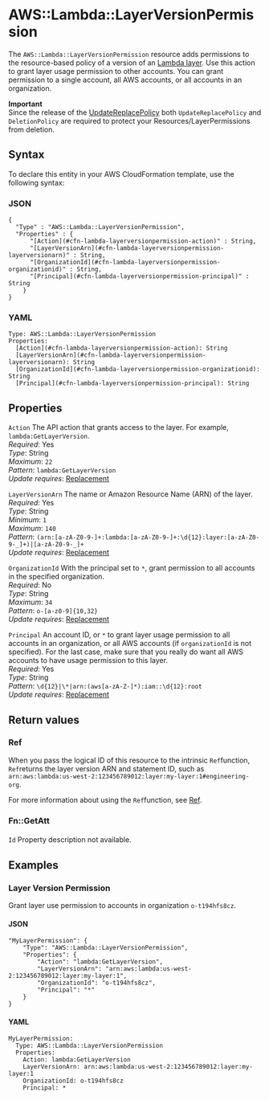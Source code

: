 # AWS::Lambda::LayerVersionPermission<a name="aws-resource-lambda-layerversionpermission"></a>

The `AWS::Lambda::LayerVersionPermission` resource adds permissions to the resource\-based policy of a version of an [Lambda layer](https://docs.aws.amazon.com/lambda/latest/dg/configuration-layers.html)\. Use this action to grant layer usage permission to other accounts\. You can grant permission to a single account, all AWS accounts, or all accounts in an organization\.

**Important**  
Since the release of the [UpdateReplacePolicy](https://docs.aws.amazon.com/AWSCloudFormation/latest/UserGuide/aws-attribute-updatereplacepolicy.html) both `UpdateReplacePolicy` and `DeletionPolicy` are required to protect your Resources/LayerPermissions from deletion\.

## Syntax<a name="aws-resource-lambda-layerversionpermission-syntax"></a>

To declare this entity in your AWS CloudFormation template, use the following syntax:

### JSON<a name="aws-resource-lambda-layerversionpermission-syntax.json"></a>

```
{
  "Type" : "AWS::Lambda::LayerVersionPermission",
  "Properties" : {
      "[Action](#cfn-lambda-layerversionpermission-action)" : String,
      "[LayerVersionArn](#cfn-lambda-layerversionpermission-layerversionarn)" : String,
      "[OrganizationId](#cfn-lambda-layerversionpermission-organizationid)" : String,
      "[Principal](#cfn-lambda-layerversionpermission-principal)" : String
    }
}
```

### YAML<a name="aws-resource-lambda-layerversionpermission-syntax.yaml"></a>

```
Type: AWS::Lambda::LayerVersionPermission
Properties: 
  [Action](#cfn-lambda-layerversionpermission-action): String
  [LayerVersionArn](#cfn-lambda-layerversionpermission-layerversionarn): String
  [OrganizationId](#cfn-lambda-layerversionpermission-organizationid): String
  [Principal](#cfn-lambda-layerversionpermission-principal): String
```

## Properties<a name="aws-resource-lambda-layerversionpermission-properties"></a>

`Action`  <a name="cfn-lambda-layerversionpermission-action"></a>
The API action that grants access to the layer\. For example, `lambda:GetLayerVersion`\.  
*Required*: Yes  
*Type*: String  
*Maximum*: `22`  
*Pattern*: `lambda:GetLayerVersion`  
*Update requires*: [Replacement](https://docs.aws.amazon.com/AWSCloudFormation/latest/UserGuide/using-cfn-updating-stacks-update-behaviors.html#update-replacement)

`LayerVersionArn`  <a name="cfn-lambda-layerversionpermission-layerversionarn"></a>
The name or Amazon Resource Name \(ARN\) of the layer\.  
*Required*: Yes  
*Type*: String  
*Minimum*: `1`  
*Maximum*: `140`  
*Pattern*: `(arn:[a-zA-Z0-9-]+:lambda:[a-zA-Z0-9-]+:\d{12}:layer:[a-zA-Z0-9-_]+)|[a-zA-Z0-9-_]+`  
*Update requires*: [Replacement](https://docs.aws.amazon.com/AWSCloudFormation/latest/UserGuide/using-cfn-updating-stacks-update-behaviors.html#update-replacement)

`OrganizationId`  <a name="cfn-lambda-layerversionpermission-organizationid"></a>
With the principal set to `*`, grant permission to all accounts in the specified organization\.  
*Required*: No  
*Type*: String  
*Maximum*: `34`  
*Pattern*: `o-[a-z0-9]{10,32}`  
*Update requires*: [Replacement](https://docs.aws.amazon.com/AWSCloudFormation/latest/UserGuide/using-cfn-updating-stacks-update-behaviors.html#update-replacement)

`Principal`  <a name="cfn-lambda-layerversionpermission-principal"></a>
An account ID, or `*` to grant layer usage permission to all accounts in an organization, or all AWS accounts \(if `organizationId` is not specified\)\. For the last case, make sure that you really do want all AWS accounts to have usage permission to this layer\.   
*Required*: Yes  
*Type*: String  
*Pattern*: `\d{12}|\*|arn:(aws[a-zA-Z-]*):iam::\d{12}:root`  
*Update requires*: [Replacement](https://docs.aws.amazon.com/AWSCloudFormation/latest/UserGuide/using-cfn-updating-stacks-update-behaviors.html#update-replacement)

## Return values<a name="aws-resource-lambda-layerversionpermission-return-values"></a>

### Ref<a name="aws-resource-lambda-layerversionpermission-return-values-ref"></a>

 When you pass the logical ID of this resource to the intrinsic `Ref`function, `Ref`returns the layer version ARN and statement ID, such as `arn:aws:lambda:us-west-2:123456789012:layer:my-layer:1#engineering-org`\.

For more information about using the `Ref`function, see [Ref](https://docs.aws.amazon.com/AWSCloudFormation/latest/UserGuide/intrinsic-function-reference-ref.html)\.

### Fn::GetAtt<a name="aws-resource-lambda-layerversionpermission-return-values-fn--getatt"></a>

#### <a name="aws-resource-lambda-layerversionpermission-return-values-fn--getatt-fn--getatt"></a>

`Id`  <a name="Id-fn::getatt"></a>
Property description not available\.

## Examples<a name="aws-resource-lambda-layerversionpermission--examples"></a>



### Layer Version Permission<a name="aws-resource-lambda-layerversionpermission--examples--Layer_Version_Permission"></a>

Grant layer use permission to accounts in organization `o-t194hfs8cz`\.

#### JSON<a name="aws-resource-lambda-layerversionpermission--examples--Layer_Version_Permission--json"></a>

```
"MyLayerPermission": {
    "Type": "AWS::Lambda::LayerVersionPermission",
    "Properties": {
        "Action": "lambda:GetLayerVersion",
        "LayerVersionArn": "arn:aws:lambda:us-west-2:123456789012:layer:my-layer:1",
        "OrganizationId": "o-t194hfs8cz",
        "Principal": "*"
    }
}
```

#### YAML<a name="aws-resource-lambda-layerversionpermission--examples--Layer_Version_Permission--yaml"></a>

```
MyLayerPermission:
  Type: AWS::Lambda::LayerVersionPermission
  Properties:
    Action: lambda:GetLayerVersion
    LayerVersionArn: arn:aws:lambda:us-west-2:123456789012:layer:my-layer:1
    OrganizationId: o-t194hfs8cz
    Principal: *
```